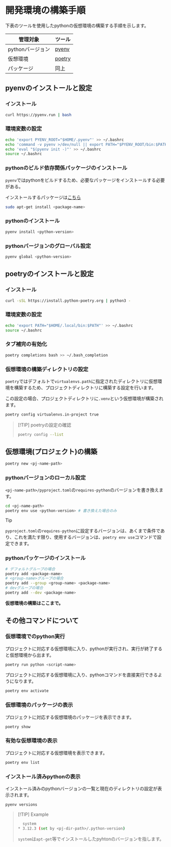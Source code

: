 <!--
    pythonの仮想環境を構築する手順を示す。
 -->

# 開発環境の構築手順

下表のツールを使用したpythonの仮想環境の構築する手順を示します。

|管理対象          |ツール           |
| ---------------- | --------------- |
|pythonバージョン  |[pyenv][pyenv]   |
|仮想環境          |[poetry][poetry] |
|パッケージ        |同上             |

[pyenv]: https://github.com/pyenv/pyenv
[poetry]: https://python-poetry.org/docs/

## pyenvのインストールと設定

### インストール

``` bash
curl https://pyenv.run | bash
```

### 環境変数の設定

``` bash
echo 'export PYENV_ROOT="$HOME/.pyenv"' >> ~/.bashrc
echo 'command -v pyenv >/dev/null || export PATH="$PYENV_ROOT/bin:$PATH"' >> ~/.bashrc
echo 'eval "$(pyenv init -)"' >> ~/.bashrc
source ~/.bashrc
```

### pythonのビルド依存関係パッケージのインストール

`pyenv`ではpythonをビルドするため、必要なパッケージをインストールする必要がある。

インストールするパッケージは[こちら](https://github.com/pyenv/pyenv/wiki#suggested-build-environment)

``` bash
sudo apt-get install <package-name>
```

### pythonのインストール

``` bash
pyenv install <python-version>
```

### pythonバージョンのグローバル設定

``` bash
pyenv global <python-version>
```

## poetryのインストールと設定

### インストール

``` bash
curl -sSL https://install.python-poetry.org | python3 -
```

### 環境変数の設定

``` bash
echo 'export PATH="$HOME/.local/bin:$PATH"' >> ~/.bashrc
source ~/.bashrc
```

### タブ補完の有効化

``` bash
poetry completions bash >> ~/.bash_completion
```

### 仮想環境の構築ディレクトリの設定

`poetry`ではデフォルトで`virtualenvs.path`に指定されたディレクトリに仮想環境を構築するため、プロジェクトディレクトリに構築する設定を行います。

この設定の場合、プロジェクトディレクトリに`.venv`という仮想環境が構築されます。

``` bash
poetry config virtualenvs.in-project true
```

> [!TIP] poetryの設定の確認
>
> ``` bash
> poetry config --list
> ```

## 仮想環境(プロジェクト)の構築

``` bash
poetry new <pj-name-path>
```

### pythonバージョンのローカル設定

`<pj-name-path>/pyproject.toml`の`requires-python`のバージョンを書き換えます。

``` bash
cd <pj-name-path>
poetry env use <python-version> # 書き換えた場合のみ
```

> [!TIP]
>
> `pyproject.toml`の`requires-python`に設定するバージョンは、あくまで条件であり、これを満たす限り、使用するバージョンは、`poetry env use`コマンドで設定できます。

### pythonパッケージのインストール

``` bash
# デフォルトグループの場合
poetry add <package-name>
# <group-name>グループの場合
poetry add --group <group-name> <package-name>
# devグループの場合
poetry add --dev <package-name>
```

**仮想環境の構築はここまで。**

## その他コマンドについて

### 仮想環境でのpython実行

プロジェクトに対応する仮想環境に入り、pythonが実行され、実行が終了すると仮想環境から出ます。

``` bash
poetry run python <script-name>
```

プロジェクトに対応する仮想環境に入り、pythonコマンドを直接実行できるようになります。

``` bash
poetry env activate
```

### 仮想環境のパッケージの表示

プロジェクトに対応する仮想環境のパッケージを表示できます。

``` bash
poetry show
```

### 有効な仮想環境の表示

プロジェクトに対応する仮想環境を表示できます。

``` bash
poetry env list
```

### インストール済みpythonの表示

インストール済みのpythonバージョンの一覧と現在のディレクトリの設定が表示されます。

``` bash
pyenv versions
```

> [!TIP] Example
>
> ``` bash
>   system
> * 3.12.3 (set by <pj-dir-path>/.python-version)
> ```
>
> `system`は`apt-get`等でインストールしたpyhtonのバージョンを指します。
